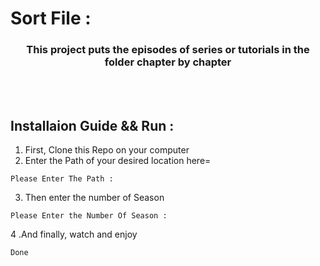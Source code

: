 # Sort File :
<h3 align="Center">
  This project puts the episodes of series or tutorials in the folder chapter by chapter
</h3>

<br>
<br>

<h2>
  Installaion Guide && Run :
</h2>

1. First, Clone this Repo on your computer
2. Enter the Path of your desired location here=

```
Please Enter The Path :
```

3. Then enter the number of Season

 ```
Please Enter the Number Of Season :
 ```

4 .And finally, watch and enjoy

```
Done
```


